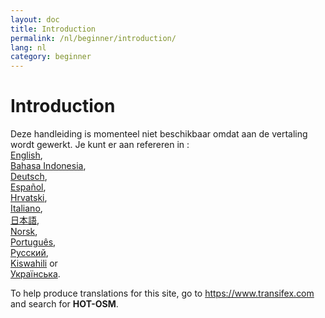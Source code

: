 ```yaml
---
layout: doc
title: Introduction
permalink: /nl/beginner/introduction/
lang: nl
category: beginner
---
```


Introduction
============

Deze handleiding is momenteel niet beschikbaar omdat aan de vertaling wordt gewerkt. Je kunt er aan refereren in :  
[English](/en/beginner/introduction/),  
[Bahasa Indonesia](/bi/beginner/introduction/),  
[Deutsch](/de/beginner/introduction/),  
[Español](/es/beginner/introduction/),  
[Hrvatski](/hr/beginner/introduction/),  
[Italiano](/it/beginner/introduction/),  
[日本語](/ja/beginner/introduction/),  
[Norsk](/nb/beginner/introduction/),  
[Português](/pt/beginner/introduction/),  
[Русский](/ru/beginner/introduction/),  
[Kiswahili](/sw/beginner/introduction/) or  
[Українська](/uk/beginner/introduction/).

To help produce translations for this site, go to <https://www.transifex.com> and search for **HOT-OSM**.  
